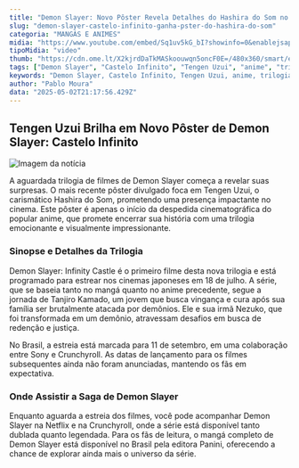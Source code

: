 ```yaml
---
title: "Demon Slayer: Novo Pôster Revela Detalhes do Hashira do Som no Filme Castelo Infinito"
slug: "demon-slayer-castelo-infinito-ganha-pster-do-hashira-do-som"
categoria: "MANGÁS E ANIMES"
midia: "https://www.youtube.com/embed/Sq1uv5kG_bI?showinfo=0&enablejsapi=1"
tipoMidia: "video"
thumb: "https://cdn.ome.lt/X2kjrdDaTkMASkoouwqn5oncF0E=/480x360/smart/extras/conteudos/Captura_de_tela_2025-05-02_175119.png"
tags: ["Demon Slayer", "Castelo Infinito", "Tengen Uzui", "anime", "trilogia", "cinema", "Crunchyroll", "Netflix", "mangá", "Tanjiro Kamado", "Nezuko"]
keywords: "Demon Slayer, Castelo Infinito, Tengen Uzui, anime, trilogia, cinema, Crunchyroll, Netflix, mangá, Tanjiro Kamado, Nezuko"
author: "Pablo Moura"
data: "2025-05-02T21:17:56.429Z"
---
```


## Tengen Uzui Brilha em Novo Pôster de Demon Slayer: Castelo Infinito

![Imagem da notícia](https://cdn.ome.lt/ql2w3BhAmTA-H19_9u4RhlD6ayo=/fit-in/837x500/smart/uploads/conteudo/fotos/poster_V2vvMP7.jpg)

A aguardada trilogia de filmes de Demon Slayer começa a revelar suas surpresas. O mais recente pôster divulgado foca em Tengen Uzui, o carismático Hashira do Som, prometendo uma presença impactante no cinema. Este pôster é apenas o início da despedida cinematográfica do popular anime, que promete encerrar sua história com uma trilogia emocionante e visualmente impressionante.

### Sinopse e Detalhes da Trilogia

Demon Slayer: Infinity Castle é o primeiro filme desta nova trilogia e está programado para estrear nos cinemas japoneses em 18 de julho. A série, que se baseia tanto no mangá quanto no anime precedente, segue a jornada de Tanjiro Kamado, um jovem que busca vingança e cura após sua família ser brutalmente atacada por demônios. Ele e sua irmã Nezuko, que foi transformada em um demônio, atravessam desafios em busca de redenção e justiça.

No Brasil, a estreia está marcada para 11 de setembro, em uma colaboração entre Sony e Crunchyroll. As datas de lançamento para os filmes subsequentes ainda não foram anunciadas, mantendo os fãs em expectativa.

### Onde Assistir a Saga de Demon Slayer

Enquanto aguarda a estreia dos filmes, você pode acompanhar Demon Slayer na Netflix e na Crunchyroll, onde a série está disponível tanto dublada quanto legendada. Para os fãs de leitura, o mangá completo de Demon Slayer está disponível no Brasil pela editora Panini, oferecendo a chance de explorar ainda mais o universo da série.